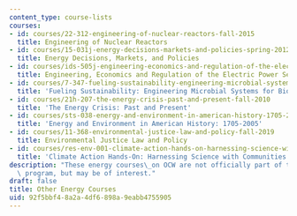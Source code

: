 ```yaml
---
content_type: course-lists
courses:
- id: courses/22-312-engineering-of-nuclear-reactors-fall-2015
  title: Engineering of Nuclear Reactors
- id: courses/15-031j-energy-decisions-markets-and-policies-spring-2012
  title: Energy Decisions, Markets, and Policies
- id: courses/ids-505j-engineering-economics-and-regulation-of-the-electric-power-sector-spring-2010
  title: Engineering, Economics and Regulation of the Electric Power Sector
- id: courses/7-347-fueling-sustainability-engineering-microbial-systems-for-biofuel-production-spring-2011
  title: 'Fueling Sustainability: Engineering Microbial Systems for Biofuel Production'
- id: courses/21h-207-the-energy-crisis-past-and-present-fall-2010
  title: 'The Energy Crisis: Past and Present'
- id: courses/sts-038-energy-and-environment-in-american-history-1705-2005-fall-2006
  title: 'Energy and Environment in American History: 1705-2005'
- id: courses/11-368-environmental-justice-law-and-policy-fall-2019
  title: Environmental Justice Law and Policy
- id: courses/res-env-001-climate-action-hands-on-harnessing-science-with-communities-to-cut-carbon-january-iap-2017
  title: 'Climate Action Hands-On: Harnessing Science with Communities to Cut Carbon'
description: "These energy courses\_on OCW are not officially part of the Energy Minor\
  \ program, but may be of interest."
draft: false
title: Other Energy Courses
uid: 92f5bbf4-8a2a-4df6-898a-9eabb4755905
---
```

